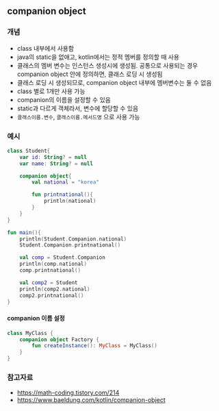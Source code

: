 ## companion object

### 개념

- class 내부에서 사용함
- java의 static을 없애고, kotlin에서는 정적 멤버를 정의할 때 사용
- 클래스의 멤버 변수는 인스턴스 생성시에 생성됨. 공통으로 사용되는 경우 companion object 안에 정의하면, 클래스 로딩 시 생성됨
- 클래스 로딩 시 생성되므로, companion object 내부에 멤버변수는 둘 수 없음
- class 별로 1개만 사용 가능
- companion의 이름을 설정할 수 있음
- static과 다르게 객체라서, 변수에 할당할 수 있음
- `클래스이름.변수`, `클래스이름.메서드명` 으로 사용 가능

### 예시

```kt
class Student{
    var id: String? = null
    var name: String? = null

    companion object{
        val national = "korea"

        fun printnational(){
            println(national)
        }
    }
}

fun main(){
    println(Student.Companion.national)
    Student.Companion.printnational()

    val comp = Student.Companion
    println(comp.national)
    comp.printnational()

    val comp2 = Student
    println(comp2.national)
    comp2.printnational()
}
```

#### companion 이름 설정

```kt
class MyClass {
    companion object Factory {
        fun createInstance(): MyClass = MyClass()
    }
}
```

### 참고자료

- https://math-coding.tistory.com/214
- https://www.baeldung.com/kotlin/companion-object
